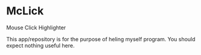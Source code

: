 # McLick
Mouse Click Highlighter

This app/repository is for the purpose of heling myself program. You should expect nothing useful here.
